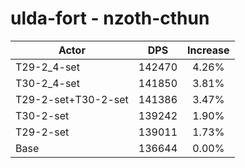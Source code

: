 # ulda-fort - nzoth-cthun
| Actor | DPS | Increase |
|---|:---:|:---:|
|T29-2_4-set|142470|4.26%|
|T30-2_4-set|141850|3.81%|
|T29-2-set+T30-2-set|141386|3.47%|
|T30-2-set|139242|1.90%|
|T29-2-set|139011|1.73%|
|Base|136644|0.00%|
